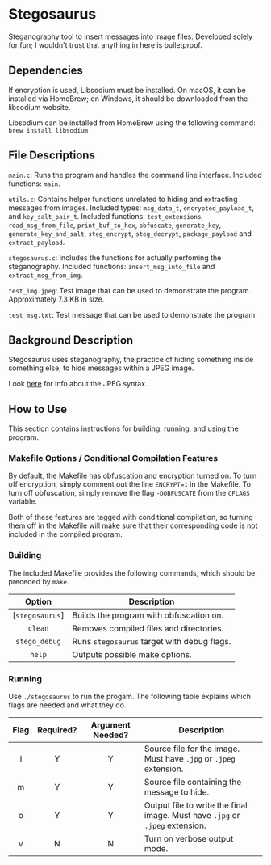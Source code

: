 # Stegosaurus
Steganography tool to insert messages into image files. Developed solely for fun; I wouldn't trust that anything in here is bulletproof.

## Dependencies

If encryption is used, Libsodium must be installed. On macOS, it can be installed via HomeBrew; on Windows, it should be downloaded from the libsodium website.

Libsodium can be installed from HomeBrew using the following command:
`brew install libsodium`

## File Descriptions
`main.c`: Runs the program and handles the command line interface. Included functions: `main`.

`utils.c`: Contains helper functions unrelated to hiding and extracting messages from images. Included types: `msg_data_t`, `encrypted_payload_t`, and `key_salt_pair_t`. Included functions: `test_extensions`, `read_msg_from_file`, `print_buf_to_hex`, `obfuscate`, `generate_key`, `generate_key_and_salt`, `steg_encrypt`, `steg_decrypt`, `package_payload` and `extract_payload`.

`stegosaurus.c`: Includes the functions for actually perfoming the steganography. Included functions: `insert_msg_into_file` and `extract_msg_from_img`.

`test_img.jpeg`: Test image that can be used to demonstrate the program. Approximately 7.3 KB in size.

`test_msg.txt`: Test message that can be used to demonstrate the program.

## Background Description
Stegosaurus uses steganography, the practice of hiding something inside something else, to hide messages within a JPEG image.

Look [here](https://en.wikipedia.org/wiki/JPEG#Syntax_and_structure) for info about the JPEG syntax.

## How to Use
This section contains instructions for building, running, and using the program.

### Makefile Options / Conditional Compilation Features
By default, the Makefile has obfuscation and encryption turned on. To turn off
encryption, simply comment out the line `ENCRYPT=1` in the Makefile. To turn off
obfuscation, simply remove the flag `-DOBFUSCATE` from the `CFLAGS` variable.

Both of these features are tagged with conditional compilation, so turning them
off in the Makefile will make sure that their corresponding code is not included
in the compiled program.

### Building
The included Makefile provides the following commands, which should be preceded by `make`.

|    Option     |                  Description                  |
|:-------------:|-----------------------------------------------|
|\[`stegosaurus`\]| Builds the program with obfuscation on.     |
|     `clean`     | Removes compiled files and directories.     |
|  `stego_debug`  | Runs `stegosaurus` target with debug flags. |
|     `help`      | Outputs possible make options.              |


### Running
Use `./stegosaurus` to run the progam. The following table explains which flags are needed and what they do.

| Flag | Required? | Argument Needed? |                                 Description                                  |
|:----:|:---------:|:----------------:|------------------------------------------------------------------------------|
|  i   |     Y     |        Y         | Source file for the image. Must have `.jpg` or `.jpeg` extension.            |
|  m   |     Y     |        Y         | Source file containing the message to hide.                                  |
|  o   |     Y     |        Y         | Output file to write the final image. Must have `.jpg` or `.jpeg` extension. |
|  v   |     N     |        N         | Turn on verbose output mode.                                                 |